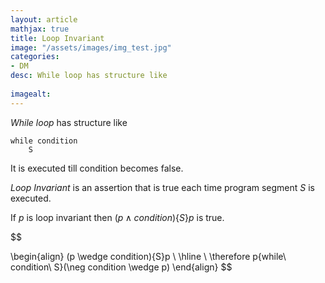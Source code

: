 ```yaml
---
layout: article
mathjax: true
title: Loop Invariant
image: "/assets/images/img_test.jpg"
categories:
- DM
desc: While loop has structure like
 
imagealt: 
---
```


*While loop* has structure like
```
while condition
	S
```
It is executed till condition becomes false.

*Loop Invariant* is an assertion that is true each time program segment $S$ is executed. 

































































































































































































































































































































































If $p$ is loop invariant then $(p \wedge condition)\{S\}p$ is true.


































































































































































































































































































































































$$

































































































































































































































































































































































\begin{align}
	(p \wedge condition)\{S\}p \\
	\hline \\
	\therefore p\{while\ condition\ S\}(\neg condition \wedge p)
\end{align}
$$

































































































































































































































































































































































